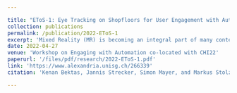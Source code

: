 ```yaml
---

title: "EToS-1: Eye Tracking on Shopfloors for User Engagement with Automation"
collection: publications
permalink: /publication/2022-EToS-1
excerpt: 'Mixed Reality (MR) is becoming an integral part of many context-aware industrial applications. In maintenance and remote support operations, the individual steps of computer-supported (cooperative) work can be defined and presented to human operators through MR headsets. Tracking of eye movements can provide valuable insights into a user’s decision-making and interaction processes. Thus, our overarching goal is to better understand the visual inspection behavior of machine operators on shopfloors and to find ways to provide them with attention-aware and context-aware assistance through MR headsets that increasingly come with eye tracking (ET) as a default feature. Toward this goal, in two industrial scenarios, we used two mobile eye tracking devices and systematically compared the visual inspection behavior of novice and expert operators. In this paper we present our preliminary findings and lessons learned.'
date: 2022-04-27
venue: 'Workshop on Engaging with Automation co-located with CHI22'
paperurl: '/files/pdf/research/2022-EToS-1.pdf'
link: 'https://www.alexandria.unisg.ch/266339' 
citation: 'Kenan Bektas, Jannis Strecker, Simon Mayer, and Markus Stolze. 2022. EToS-1: Eye Tracking on Shopfloors for User Engagement with Automation. In Proceedings of the Workshop on Engaging with Automation co-located with the ACM Conference on Human Factors in Computing Systems (CHI 2022), April 30, 2022, New Orleans, LA, USA. https://www.alexandria.unisg.ch/266339'

---
```

